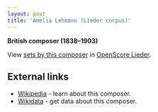 ```yaml
---
layout: post
title: 'Amelia Lehmann (Lieder corpus)'
---
```


__British composer (1838–1903)__

View [sets by this composer] in [OpenScore Lieder].

[sets by this composer]: https://musescore.com/openscore-lieder-corpus/sets?order=title&text=Lehmann,+Amelia
[OpenScore Lieder]: https://musescore.com/openscore-lieder-corpus

## External links

- [Wikipedia] - learn about this composer.
- [Wikidata] - get data about this composer.

[Wikipedia]: https://en.wikipedia.org/wiki/Amelia_Lehmann
[Wikidata]: https://www.wikidata.org/wiki/Q17479334
